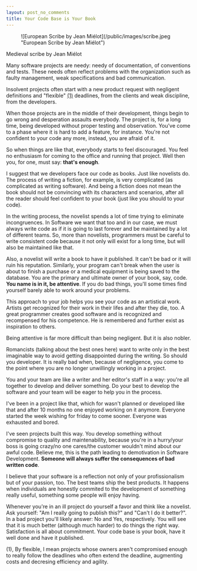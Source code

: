 ```yaml
---
layout: post_no_comments
title: Your Code Base is Your Book
---
```


<figure>
  ![European Scribe by Jean Miélot](/public/images/scribe.jpeg "European Scribe by Jean Miélot")
</figure>

<span class="image_caption">Medieval scribe by Jean Miélot</span>


<span class="drops">M</span>any software projects are needy: needy of documentation, of conventions and tests. These needs often reflect problems with the organization such as faulty management, weak specifications and bad communication.

Insolvent projects often start with a new product request with negligent definitions and "flexible" <a href="#foot-link-1">(1)</a> deadlines, from the clients and weak discipline, from the developers.

When those projects are in the middle of their development, things begin to go wrong and desperation assaults everybody. The project is, for a long time, being developed without proper testing and observation. You've come to a phase where it is hard to add a feature, for instance. You're not confident to your code any more, instead, you are afraid of it.

So when things are like that, everybody starts to feel discouraged. You feel no enthusiasm for coming to the office and running that project. Well then you, for one, must say: **that's enough**.

I suggest that we developers face our code as books. Just like novelists do. The process of writing a fiction, for example, is very complicated (as complicated as writing software). And being a fiction does not mean the book should not be convincing with its characters and scenarios, after all the reader should feel confident to your book (just like you should to your code).

In the writing process, the novelist spends a lot of time trying to eliminate incongruences. In Software we want that too and in our case, we must always write code as if it is going to last forever and be maintained by a lot of different teams. So, more than novelists, programmers must be careful to write consistent code because it not only will exist for a long time, but will also be maintained like that.

Also, a novelist will write a book to have it published. It can't be bad or it will ruin his reputation. Similarly, your program can't break when the user is about to finish a purchase or a medical equipment is being saved to the database. You are the primary and ultimate owner of your book, say, code. **You name is in it, be attentive**. If you do bad things, you'll some times find yourself barely able to work around your problems.

This approach to your job helps you see your code as an artistical work. Artists get recognized for their work in their lifes and after they die, too. A great programmer creates good software and is recognized and recompensed for his competence. He is remembered and further exist as inspiration to others.

Being attentive is far more difficult than being negligent. But it is also nobler.

Romancists (talking about the best ones here) want to write only in the best imaginable way to avoid getting disappointed during the writing. So should you developer. It is really bad when, because of negligence, you come to the point where you are no longer unwillingly working in a project.

You and your team are like a writer and her editor's staff in a way: you're all together to develop and deliver something. Do your best to develop the software and your team will be eager to help you in the process.

I've been in a project like that, which for wasn't planned or developed like that and after 10 months no one enjoyed working on it anymore. Everyone started the week wishing for friday to come sooner. Everyone was exhausted and bored.

I've seen projects built this way. You develop something without compromise to quality and maintenability, because you're in a hurry/your boss is going crazy/no one cares/the customer wouldn't mind about our awful code. Believe me, this is the path leading to demotivation in Software Development. **Someone will always suffer the consequences of bad written code**.

I believe that your software is a reflection not only of your profissionalism but of your passion, too. The best teams ship the best products. It happens when individuals are honestly commited to the development of something really useful, something some people will enjoy having.

Whenever you're in an ill project do yourself a favor and think like a novelist. Ask yourself: "Am I really going to publish this?" and "Can't I do it better?". In a bad project you'll likely answer: No and Yes, respectively. You will see that it is much better (although much harder) to do things the right way. Satisfaction is all about commitment. Your code base is your book, have it well done and have it published.

<p class="foot-link" id="foot-link-1">(1), By flexible, I mean projects whose owners aren't compromised enough to really follow the deadlines who often extend the deadline, augmenting costs and decresing efficiency and agility.</p>
